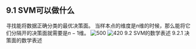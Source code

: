 ## 9.1 SVM可以做什么
寻找能将数据正确分类的最优决策面。
当样本点的维度是$n$维的时候，那么能将它们分隔开的决策面就需要是$n-1$维。
![500](non-linear-svm.jpg)
![420](multi-class-svm.jpg)
9.2 SVM的数学表述
9.2.1 决策面的数学表述